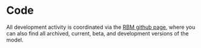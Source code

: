 # Code

All development activity is coordinated via the [RBM github page](https://github.com/UW-Hydro/RBM), where you can also find all archived, current, beta, and development versions of the model.
